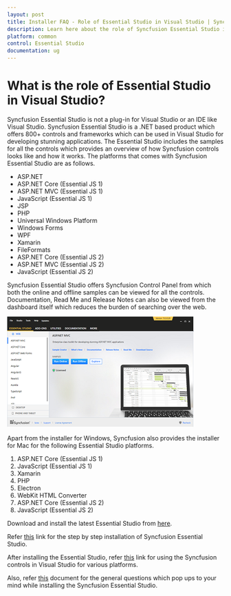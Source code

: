 ```yaml
---
layout: post
title: Installer FAQ - Role of Essential Studio in Visual Studio | Syncfusion
description: Learn here about the role of Syncfusion Essential Studio in Visual Studio and its difference from Visual Studio
platform: common
control: Essential Studio
documentation: ug
---
```


# What is the role of Essential Studio in Visual Studio?

Syncfusion Essential Studio is not a plug-in for Visual Studio or an IDE like Visual Studio. Syncfusion Essential Studio is a .NET based product which offers 800+ controls and frameworks which can be used in Visual Studio for developing stunning applications. The Essential Studio includes the samples for all the controls which provides an overview of how Syncfusion controls looks like and how it works. The platforms that comes with Syncfusion Essential Studio are as follows.

* ASP.NET 
* ASP.NET Core (Essential JS 1)
* ASP.NET MVC (Essential JS 1)
* JavaScript (Essential JS 1)
* JSP
* PHP
* Universal Windows Platform
* Windows Forms 
* WPF
* Xamarin
* FileFormats
* ASP.NET Core (Essential JS 2)
* ASP.NET MVC (Essential JS 2)
* JavaScript (Essential JS 2)

Syncfusion Essential Studio offers Syncfusion Control Panel from which both the online and offline samples can be viewed for all the controls. Documentation, Read Me and Release Notes can also be viewed from the dashboard itself which reduces the burden of searching over the web.  

![Syncfusion Control Panel](WPF_images/Dashboard_img1.png)

Apart from the installer for Windows, Syncfusion also provides the installer for Mac for the following Essential Studio platforms.

1. ASP.NET Core (Essential JS 1)
2. JavaScript (Essential JS 1)
3. Xamarin
4. PHP
5. Electron
6. WebKit HTML Converter
7. ASP.NET Core (Essential JS 2)
8. JavaScript (Essential JS 2)

Download and install the latest Essential Studio from [here](https://www.syncfusion.com/downloads/latest-version).

Refer [this](https://help.syncfusion.com/common/essential-studio/installation/install-using-the-offline-installer#step-by-step-installation) link for the step by step installation of Syncfusion Essential Studio. 

After installing the Essential Studio, refer [this](https://help.syncfusion.com/) link for using the Syncfusion controls in Visual Studio for various platforms.  

Also, refer [this](http://www.syncfusion.com/downloads/support/directtrac/185893/ze/Essential_Studio_WhitePaper-1896020245) document for the general questions which pop ups to your mind while installing the Syncfusion Essential Studio.

